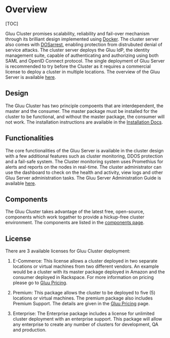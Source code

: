 # Overview

[TOC]

Gluu Cluster promises scalability, reliability and fail-over mechanism through its brilliant design implemented using [Docker](https://www.docker.com/).
The cluster server also comes with [DOSarrest](http://www.dosarrest.com/), enabling protection from distrubuted denial of service attacks.
The cluster server deploys the Gluu IdP, the identity management suite, capable of authenticating and authorizing using both SAML and OpenID Connect protocol.
The single deployment of Gluu Server is recommended to try before the Cluster as it requires a commercial license to deploy a cluster in multiple locations. 
The overview of the Gluu Server is available [here](http://www.gluu.org/docs/admin-guide/getting-started/).

## Design

The Gluu Cluster has two principle compoents that are interdependent, the master and the consumer.
The master package must be installed for the cluster to be functional, and without the master package, the consumer will not work.
The installation instructions are available in the [Installation Docs](http://www.gluu.org/docs-cluster/admin-guide/getting-started/).


## Functionalities

The core functionalities of the Gluu Server is available in the cluster design with a few additional features such as cluster monitoring, DDOS protection and a fail-safe system.
The Cluster monitoring system uses Promethius for alerts and reports on the nodes in real-time.
The cluster administrator can use the dashboard to check on the health and activity, view logs and other Gluu Server administration tasks. The Gluu Server Administration Guide is available [here](http://www.gluu.org/docs/admin-guide/introduction/).

## Components

The Gluu Cluster takes advantage of the latest free, open-source, components which work togather to provide a hickup-free cluster environment.
The components are listed in the [components page](http://127.0.0.1:8000/admin-guide/components/#components).

## License
There are 3 available licenses for Gluu Cluster deployment:

1. E-Commerce: This license allows a cluster deployed in two separate locations or virtual machines from two different vendors. An example would be a cluster with its master package deployed in Amazon and the consumer deployed in Rackspace. For more information on pricing please go to [Gluu Pricing](http://www.gluu.org/gluu-server/pricing/).

2. Premium: This package allows the cluster to be deployed to five (5) locations or virtual machines. The premium package also includes Premium Support. The details are given in the [Gluu Pricing](http://www.gluu.org/gluu-server/pricing/) page.

3. Enterprise: The Enterprise package includes a license for unlimited cluster deployment with an enterprise support. This package will allow any enterprise to create any number of clusters for development, QA and production.
